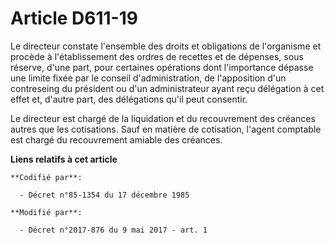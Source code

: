 # Article D611-19

Le directeur constate l'ensemble des droits et obligations de l'organisme et procède à l'établissement des ordres de recettes
et de dépenses, sous réserve, d'une part, pour certaines opérations dont l'importance dépasse une limite fixée par le conseil
d'administration, de l'apposition d'un contreseing du président ou d'un administrateur ayant reçu délégation à cet effet et,
d'autre part, des délégations qu'il peut consentir.

Le directeur est chargé de la liquidation et du recouvrement des créances autres que les cotisations. Sauf en matière de
cotisation, l'agent comptable est chargé du recouvrement amiable des créances.

**Liens relatifs à cet article**

	**Codifié par**:

	  - Décret n°85-1354 du 17 décembre 1985

	**Modifié par**:

	  - Décret n°2017-876 du 9 mai 2017 - art. 1
